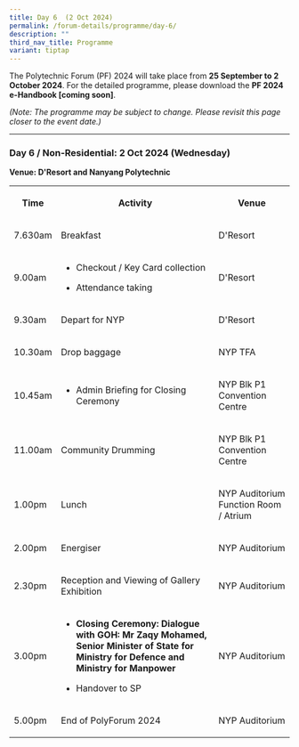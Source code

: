 ```yaml
---
title: Day 6  (2 Oct 2024)
permalink: /forum-details/programme/day-6/
description: ""
third_nav_title: Programme
variant: tiptap
---
```

<p>The Polytechnic Forum (PF) 2024 will take place from <strong>25 September to 2 October 2024</strong>.
For the detailed programme, please download the <strong>PF 2024 e-Handbook [coming soon]</strong>.</p>
<p><em>(Note: The programme may be subject to change. Please revisit this page closer to the event date.)</em>
</p>
<hr>
<h3><strong>Day 6 / Non-Residential: 2 Oct 2024 (Wednesday)</strong></h3>
<p><strong>Venue: D'Resort and Nanyang Polytechnic</strong>
</p>
<table style="minWidth: 75px">
<colgroup>
<col>
<col>
<col>
</colgroup>
<tbody>
<tr>
<th rowspan="1" colspan="1">
<p>Time</p>
</th>
<th rowspan="1" colspan="1">
<p>Activity</p>
</th>
<th rowspan="1" colspan="1">
<p>Venue</p>
</th>
</tr>
<tr>
<td rowspan="1" colspan="1">
<p>7.630am</p>
</td>
<td rowspan="1" colspan="1">
<p>Breakfast</p>
</td>
<td rowspan="1" colspan="1">
<p>D'Resort</p>
</td>
</tr>
<tr>
<td rowspan="1" colspan="1">
<p>9.00am</p>
</td>
<td rowspan="1" colspan="1">
<ul data-tight="true" class="tight">
<li>
<p>Checkout / Key Card collection</p>
</li>
<li>
<p>Attendance taking</p>
</li>
</ul>
</td>
<td rowspan="1" colspan="1">
<p>D'Resort</p>
</td>
</tr>
<tr>
<td rowspan="1" colspan="1">
<p>9.30am</p>
</td>
<td rowspan="1" colspan="1">
<p>Depart for NYP</p>
</td>
<td rowspan="1" colspan="1">
<p>D'Resort</p>
</td>
</tr>
<tr>
<td rowspan="1" colspan="1">
<p>10.30am</p>
</td>
<td rowspan="1" colspan="1">
<p>Drop baggage</p>
</td>
<td rowspan="1" colspan="1">
<p>NYP TFA</p>
</td>
</tr>
<tr>
<td rowspan="1" colspan="1">
<p>10.45am</p>
</td>
<td rowspan="1" colspan="1">
<ul data-tight="true" class="tight">
<li>
<p>Admin Briefing for Closing Ceremony</p>
</li>
</ul>
</td>
<td rowspan="1" colspan="1">
<p>NYP Blk P1 Convention Centre</p>
</td>
</tr>
<tr>
<td rowspan="1" colspan="1">
<p>11.00am</p>
</td>
<td rowspan="1" colspan="1">
<p>Community Drumming</p>
</td>
<td rowspan="1" colspan="1">
<p>NYP Blk P1 Convention Centre</p>
</td>
</tr>
<tr>
<td rowspan="1" colspan="1">
<p>1.00pm</p>
</td>
<td rowspan="1" colspan="1">
<p>Lunch</p>
</td>
<td rowspan="1" colspan="1">
<p>NYP Auditorium Function Room / Atrium</p>
</td>
</tr>
<tr>
<td rowspan="1" colspan="1">
<p>2.00pm</p>
</td>
<td rowspan="1" colspan="1">
<p>Energiser</p>
</td>
<td rowspan="1" colspan="1">
<p>NYP Auditorium</p>
</td>
</tr>
<tr>
<td rowspan="1" colspan="1">
<p>2.30pm</p>
</td>
<td rowspan="1" colspan="1">
<p>Reception and Viewing&nbsp;of Gallery Exhibition</p>
</td>
<td rowspan="1" colspan="1">
<p>NYP Auditorium</p>
</td>
</tr>
<tr>
<td rowspan="1" colspan="1">
<p>3.00pm</p>
</td>
<td rowspan="1" colspan="1">
<ul data-tight="true" class="tight">
<li>
<p><strong>Closing Ceremony: Dialogue with GOH: Mr Zaqy Mohamed, Senior Minister of State for Ministry for Defence and Ministry for Manpower</strong>
</p>
</li>
<li>
<p>Handover to SP
<br>
</p>
</li>
</ul>
</td>
<td rowspan="1" colspan="1">
<p>NYP Auditorium</p>
</td>
</tr>
<tr>
<td rowspan="1" colspan="1">
<p>5.00pm</p>
</td>
<td rowspan="1" colspan="1">
<p>End of PolyForum 2024</p>
</td>
<td rowspan="1" colspan="1">
<p>NYP Auditorium</p>
</td>
</tr>
</tbody>
</table>
<p></p>